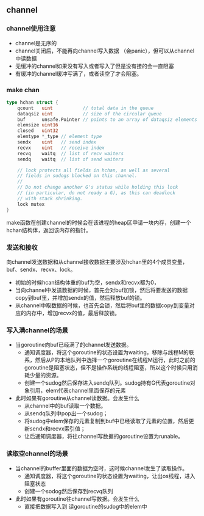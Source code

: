## channel

### channel使用注意

- channel是无序的
- channel关闭后，不能再向channel写入数据 （会panic），但可以从channel中读数据
- 无缓冲的channel如果没有写入或者写入了但是没有接的会一直阻塞
- 有缓冲的channel缓冲写满了，或者读空了才会阻塞。

### make chan

```go
type hchan struct {
    qcount   uint           // total data in the queue
    dataqsiz uint           // size of the circular queue
    buf      unsafe.Pointer // points to an array of dataqsiz elements
    elemsize uint16
    closed   uint32
    elemtype *_type // element type
    sendx    uint   // send index
    recvx    uint   // receive index
    recvq    waitq  // list of recv waiters
    sendq    waitq  // list of send waiters

    // lock protects all fields in hchan, as well as several
    // fields in sudogs blocked on this channel.
    //
    // Do not change another G's status while holding this lock
    // (in particular, do not ready a G), as this can deadlock
    // with stack shrinking.
    lock mutex
}
```

make函数在创建channel的时候会在该进程的heap区申请一块内存，创建一个hchan结构体，返回该内存的指针。

### 发送和接收

向channel发送数据和从channel接收数据主要涉及hchan里的4个成员变量，buf、sendx、recvx、lock。

- 初始的时候hcan结构体重的buf为空，sendx和recvx都为0，
- 当向channel中发送数据的时候，首先会对buf加锁，然后将要发送的数据copy到buf里，并增加sendx的值，然后释放buf的锁。
- 从channel中取数据的时候，也首先会锁，然后将buf里的数据copy到变量对应的内存中，增加recvx的值，最后释放锁。

### 写入满channel的场景

- 当goroutine向buf已经满了的channel发送数据。
  - 通知调度器，将这个goroutine的状态设置为waiting，移除与线程M的联系，然后从P的本地队列中选择一个goroutine在线程M运行，此时之前的goroutine是阻塞状态，但不是操作系统的线程阻塞，所以这个时候只用消耗少量的资源。
  - 创建一个sudog然后保存进入sendq队列。sudog持有G代表goroutine对象引用，elem代表channel里面保存的元素
- 此时如果有goroutine从channel读数据。会发生什么
  - 从channel中的buf读取一个数据。
  - 从sendq队列中pop出一个sudog；
  - 将sudog中elem保存的元素复制到buf中已经读取了元素的位置，然后更新sendx和recvx索引值；
  - 让后通知调度器，将往channel写数据的goroutine设置为runable。

### 读取空channel的场景

- 当channel的buffer里面的数据为空时，这时候channel发生了读取操作。
  - 通知调度器，将这个goroutine的状态设置为waiting，让出os线程，进入阻塞状态
  - 创建一个sodog然后保存到recvq队列
- 此时如果有goroutine往channel写数据。会发生什么
  - 直接把数据写入到 读goroutine的sudog中的elem中

